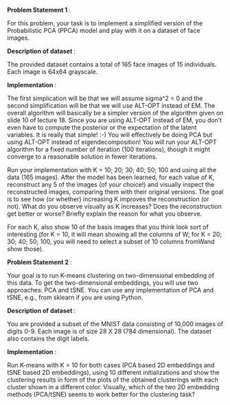 <b>Problem Statement 1 </b>:

For this problem, your task is to implement a simplified version of the Probabilistic
PCA (PPCA) model and play with it on a dataset of face images. 

<b> Description of dataset </b>:

The provided dataset contains a total of 165
face images of 15 individuals. Each image is 64x64 grayscale.

<b> Implementation </b>:

The first simplication will be that we will assume sigma^2 = 0 and the second simplification will be that we will
use ALT-OPT instead of EM. The overall algorithm will basically be a simpler version of the algorithm given
on slide 10 of lecture 18. Since you are using ALT-OPT instead of EM, you don’t even have to compute the
posterior or the expectation of the latent variables. It is really that simple! :-) You will effectively be doing PCA
but using ALT-OPT instead of eigendecomposition! You will run your ALT-OPT algorithm for a fixed number of iteration (100 iterations), though it might converge to a reasonable solution in fewer iterations.

Run your implementation with K = 10; 20; 30; 40; 50; 100 and using all the data (165 images). After the model
has been learned, for each value of K, reconstruct any 5 of the images (of your choice!) and visually inspect the
reconstructed images, comparing them with their original versions. The goal is to see how (or whether)
increasing K improves the reconstruction (or not). What do you observe visually as K increases? Does the
reconstruction get better or worse? Briefly explain the reason for what you observe.

For each K, also show 10 of the basis images that you think
look sort of interesting (for K = 10, it will mean showing all the columns of W; for K = 20; 30; 40; 50; 100,
you will need to select a subset of 10 columns fromWand show those).

<b>Problem Statement 2 </b>: 

Your goal is to run K-means clustering on two-dimensional embedding of this data. To get the two-dimensional
embeddings, you will use two approaches: PCA and tSNE. You can use any implementation of PCA and
tSNE, e.g., from sklearn if you are using Python.

<b> Description of dataset </b>:

You are provided a subset of the MNIST data consisting of 10,000 images of digits
0-9. Each image is of size 28 X 28 (784 dimensional). The dataset also contains the digit labels.

<b> Implementation </b>:

Run K-means with K = 10 for both cases (PCA based 2D embeddings and tSNE based 2D embeddings), using
10 different initializations and show the clustering results in form of the plots of the obtained clusterings with
each cluster shown in a different color. Visually, which of the two 2D embedding methods (PCA/tSNE) seems
to work better for the clustering task?
